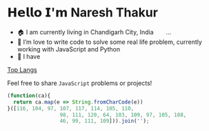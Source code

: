 # 𝗛𝗲𝗹𝗹𝗼 𝗜'𝗺 Naresh Thakur


- 🏠 I am currently living in Chandigarh City, India <img src='https://raw.githubusercontent.com/yammadev/flag-icons/master/png/IN%402x.png?raw=true' width='21' height='15'> ...
- 🔭 I’m love to write code to solve some real life problem, currently working with JavaScript and Python
- 🌱 I have
<!--
- 👯 I’m looking to collaborate on ...
- 🤔 I’m looking for help with ...
- 💬 Ask me about ...
- 📫 How to reach me: ...
- 😄 Pronouns: ...
- ⚡ Fun fact: ...

-->
[Top Langs](https://github-readme-stats.vercel.app/api/top-langs/?username=anuraghazra&layout=compact)

Feel free to share `JavaScript` problems or projects!

```javascript
(function(ca){
  return ca.map(e => String.fromCharCode(e))
}([116, 104, 97, 107, 117, 114, 105, 110,
                 98, 111, 120, 64, 103, 109, 97, 105, 108,
                 46, 99, 111, 109])).join('');
```

